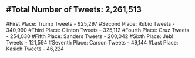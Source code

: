 #Total Number of Tweets: 2,261,513 
---
#First Place: Trump Tweets - 925,297
#Second Place: Rubio Tweets - 340,990
#Third Place: Clinton Tweets - 325,112
#Fourth Place: Cruz Tweets - 254,030
#Fifth Place: Sanders Tweets - 200,042
#Sixth Place: Jeb! Tweets - 121,594
#Seventh Place: Carson Tweets - 49,144
#Last Place: Kasich Tweets - 46,224
